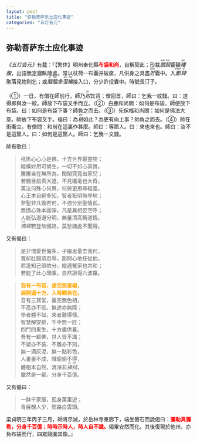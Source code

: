```yaml
---
layout: post
title: "弥勒菩萨东土应化事迹"
categories: "五灯会元"
---
```


<h2>弥勒菩萨东土应化事迹</h2>

<cite>《五灯会元》</cite>有载：『【繁体】明州奉化縣<strong style="color: red;">布袋和尚</strong>，自稱契此；形裁<dfn title="腲脮：形容肥貌。"><ruby>腲<rp>（</rp><rt>wěi</rt><rp>）</rp></ruby><ruby>脮<rp>（</rp><rt>něi</rt><rp>）</rp></ruby></dfn>蹙額<dfn title="皤腹：指大腹。"><ruby>皤<rp>（</rp><rt>pó</rt><rp>）</rp></ruby>腹</dfn>，出語無定寢臥隨處。常以杖荷一布囊并破席，凡供身之具盡<dfn title="貯：指积藏、蓄积。"><ruby>貯<rp>（</rp><rt>zhù</rt><rp>）</rp></ruby></dfn>囊中。入<dfn title="鄽（同“缠”）肆：泛指街市店铺。"><ruby>鄽<rp>（</rp><rt>chán</rt><rp>）</rp></ruby><ruby>肆<rp>（</rp><rt>sì</rt><rp>）</rp></ruby></dfn>聚落見物則乞；或<dfn title="醯醢：指用鱼肉等制成的酱。"><ruby>醯<rp>（</rp><rt>xī</rt><rp>）</rp></ruby><ruby>醢<rp>（</rp><rt>hǎi</rt><rp>）</rp></ruby></dfn><dfn title="魚菹：指鱼酱。">魚<ruby>菹<rp>（</rp><rt>zū</rt><rp>）</rp></ruby></dfn><dfn title="纔（才）：指方、始。"><ruby>纔<rp>（</rp><rt>cái</rt><rp>）</rp></ruby></dfn>接入口，分少許投囊中。時號長汀子。

（①）一日，有僧在師前行，師乃<dfn title="拊：同“抚”，指拍。"><ruby>拊<rp>（</rp><rt>fǔ</rt><rp>）</rp></ruby></dfn>其背；僧回首，師曰：乞我一紋錢。曰：道得即與汝一紋。師放下布袋叉手而立。（②）白鹿和尚問：如何是布袋。師便放下布袋。曰：如何是布袋下事？師負之而去。（③）先保福和尚問：如何是佛法大意。師放下布袋叉手。福曰：為<dfn title="秖（只）：恰、仅仅。"><ruby>秖<rp>（</rp><rt>zhǐ</rt><rp>）</rp></ruby></dfn>如此？為更有向上事？師負之而去。（④）師在街衢立。有僧問：和尚在這裏作甚麼。師曰：等箇人。曰：來也來也。師曰：汝不是這箇人。曰：如何是這箇人。師曰：乞我一文錢。

師有歌曰：
<blockquote>秖箇心心心是佛，十方世界最靈物；<br>
縱橫妙用可憐生，一切不如心真實。<br>
騰騰自在無所為，閑閑究竟出家兒；<br>
若覩目前真大道，不見纖毫也大奇。<br>
萬法何殊心何異，何勞更用尋經義，<br>
心王本自絕多知，智者秖明無學地；<br>
非聖非凡復若何，不強分別聖情孤。<br>
無價心珠本圓淨，凡是異相妄空呼；<br>
人能弘道道分明，無量清高稱道情。<br>
<dfn title="擕（携）：指带。"><ruby>擕<rp>（</rp><rt>xié</rt><rp>）</rp></ruby></dfn><dfn title="錫：指锡杖。">錫</dfn>若登故國路，莫愁諸處不聞聲。</blockquote>

又有偈曰：
<blockquote>是非憎愛世偏多，子細思量柰我何，<br>
寬却肚腸須忍辱，豁開心地任從他。<br>
若逢知己須依分，縱遇冤家也共和；<br>
若能了此心頭事，自然證得六波羅。</blockquote>

<blockquote><strong style="color: orange;">我有一布袋，虗空無罣礙，<br>
展開遍十方，入時觀自在。</strong><br>
吾有三寶堂，裏空無色相，<br>
不高亦不低、無遮亦無障；<br>
學者體不如，來者難得樣。<br>
智慧解安排，千中無一匠；<br>
四門四果生，十方盡供養。<br>
吾有一軀佛，世人皆不識；<br>
不塑亦不裝、不雕亦不刻，<br>
無一滴灰泥、無一點彩色，<br>
人畫畫不成、賊偷偷不得，<br>
體相本自然，清淨非<dfn title="拂拭：指揩擦。"><ruby>拂<rp>（</rp><rt>fú</rt><rp>）</rp></ruby><ruby>拭<rp>（</rp><rt>shì</rt><rp>）</rp></ruby></dfn>，<br>
雖然是一軀，分身千百億。</blockquote>

又有偈曰：
<blockquote>一鉢千家飯，孤身萬里遊；<br>
青目覩人少，問路白雲頭。</blockquote>

梁貞明三年丙子三月，師將示滅，於岳林寺東廊下，端坐磐石而說偈曰：<strong style="color: red;">彌勒真彌勒，分身千百億；時時示時人，時人自不識。</strong>偈畢安然而化。其後復現於他州，亦負布袋而行，四眾競圖其像。』
